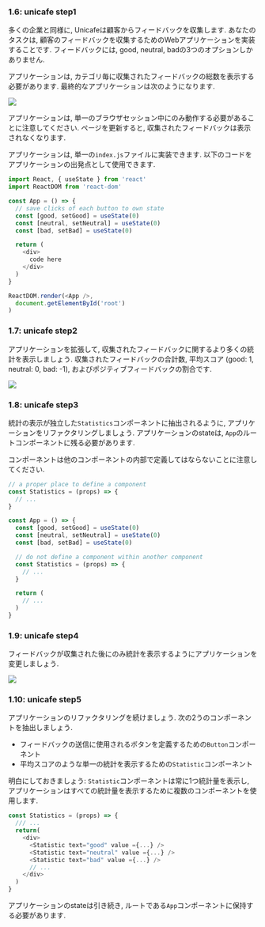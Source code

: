 ### 1.6: unicafe step1
多くの企業と同様に, Unicafeは顧客からフィードバックを収集します.
あなたのタスクは, 顧客のフィードバックを収集するためのWebアプリケーションを実装することです.
フィードバックには, good, neutral, badの3つのオプションしかありません.

アプリケーションは, カテゴリ毎に収集されたフィードバックの総数を表示する必要があります.
最終的なアプリケーションは次のようになります.

<img src="https://fullstackopen.com/static/d4fe767d6d8eb46f1dd21334f5f9e46e/14be6/13e.png">

アプリケーションは, 単一のブラウザセッション中にのみ動作する必要があることに注意してください.
ページを更新すると, 収集されたフィードバックは表示されなくなります.

アプリケーションは, 単一の`index.js`ファイルに実装できます.
以下のコードをアプリケーションの出発点として使用できます.

```js
import React, { useState } from 'react'
import ReactDOM from 'react-dom'

const App = () => {
  // save clicks of each button to own state
  const [good, setGood] = useState(0)
  const [neutral, setNeutral] = useState(0)
  const [bad, setBad] = useState(0)

  return (
    <div>
      code here
    </div>
  )
}

ReactDOM.render(<App />,
  document.getElementById('root')
)
```

### 1.7: unicafe step2
アプリケーションを拡張して, 収集されたフィードバックに関するより多くの統計を表示しましょう.
収集されたフィードバックの合計数, 平均スコア (good: 1, neutral: 0, bad: -1), およびポジティブフィードバックの割合です.

<img src="https://fullstackopen.com/static/0a5d15ae9f055a15cb469b9c9223df41/14be6/14e.png">

### 1.8: unicafe step3
統計の表示が独立した`Statistics`コンポーネントに抽出されるように, アプリケーションをリファクタリングしましょう.
アプリケーションのstateは, `App`のルートコンポーネントに残る必要があります.

コンポーネントは他のコンポーネントの内部で定義してはならないことに注意してください.

```js
// a proper place to define a component
const Statistics = (props) => {
  // ...
}

const App = () => {
  const [good, setGood] = useState(0)
  const [neutral, setNeutral] = useState(0)
  const [bad, setBad] = useState(0)

  // do not define a component within another component
  const Statistics = (props) => {
    // ...
  }

  return (
    // ...
  )
}
```

### 1.9: unicafe step4
フィードバックが収集された後にのみ統計を表示するようにアプリケーションを変更しましょう.

<img src="https://fullstackopen.com/static/b453d7533ae85dcaf3eccf342a353c58/14be6/15e.png">

### 1.10: unicafe step5
アプリケーションのリファクタリングを続けましょう.
次の2うのコンポーネントを抽出しましょう.

- フィードバックの送信に使用されるボタンを定義するための`Button`コンポーネント
- 平均スコアのような単一の統計を表示するための`Statistic`コンポーネント

明白にしておきましょう: `Statistic`コンポーネントは常に1つ統計量を表示し,
アプリケーションはすべての統計量を表示するために複数のコンポーネントを使用します.

```js
const Statistics = (props) => {
  /// ...
  return(
    <div>
      <Statistic text="good" value ={...} />
      <Statistic text="neutral" value ={...} />
      <Statistic text="bad" value ={...} />
      // ...
    </div>
  )
}
```

アプリケーションのstateは引き続き, ルートである`App`コンポーネントに保持する必要があります.